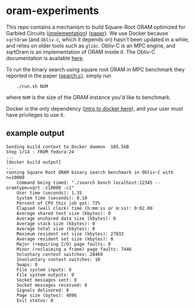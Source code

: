 oram-experiments
================

This repo contains a mechanism to build Square-Root ORAM optimized for Garbled Circuits
([implementation](https://github.com/samee/sqrtOram))
([paper](https://www.cs.umd.edu/~jkatz/papers/sqoram.pdf)).  We use Docker because
`sqrtOram` (and `Obliv-C`, which it depends on) hasn't been updated in a while, and relies
on older tools such as `glibc`.
Obliv-C is an MPC engine, and sqrtOram is an implementation of ORAM inside it. The Obliv-C
documentation is available [here](https://oblivc.org/documentation/).

To run the binary search using square root ORAM in MPC benchmark they reported in the
paper ([search.c](https://github.com/samee/sqrtOram/blob/master/bench/search.c)), simply
run
```
    ./run.sh NUM
``` 
where `NUM` is the size of the ORAM instance you'd like to benchmark. 

Docker is the only dependency ([intro to docker
here](https://docs.docker.com/get-started/)), and your user must have privileges to use
it.

example output
--------------

```
Sending build context to Docker daemon  105.5kB
Step 1/14 : FROM fedora:24
...
[docker build output]
...
running Square Root ORAM binary search benchmark in Obliv-C with n=10000
	Command being timed: "./search bench localhost:12345 --oramtype=sqrt -z10000 -c1"
	User time (seconds): 1.35
	System time (seconds): 0.10
	Percent of CPU this job got: 72%
	Elapsed (wall clock) time (h:mm:ss or m:ss): 0:02.00
	Average shared text size (kbytes): 0
	Average unshared data size (kbytes): 0
	Average stack size (kbytes): 0
	Average total size (kbytes): 0
	Maximum resident set size (kbytes): 27832
	Average resident set size (kbytes): 0
	Major (requiring I/O) page faults: 0
	Minor (reclaiming a frame) page faults: 7446
	Voluntary context switches: 28469
	Involuntary context switches: 10
	Swaps: 0
	File system inputs: 0
	File system outputs: 0
	Socket messages sent: 0
	Socket messages received: 0
	Signals delivered: 0
	Page size (bytes): 4096
	Exit status: 0
```
